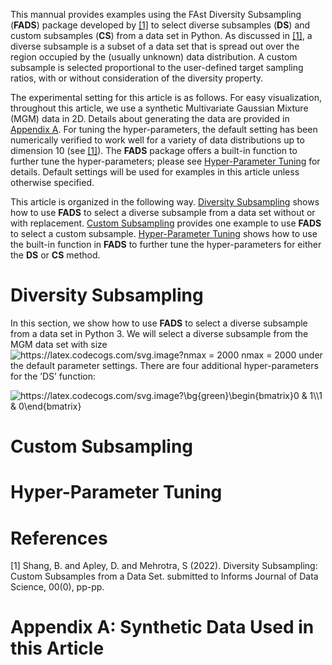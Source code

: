 This mannual provides examples using the FAst Diversity Subsampling (**FADS**) package developed by [[1]](#1) to select diverse subsamples (**DS**) and custom subsamples (**CS**) from a data set in Python. As discussed in [[1]](#1), a diverse subsample is a subset of a data set that is spread out over the region occupied by the (usually unknown) data distribution. A custom subsample is selected proportional to the user-defined target sampling ratios, with or without consideration of the diversity property.

The experimental setting for this article is as follows. For easy visualization, throughout this article, we use a synthetic Multivariate Gaussian Mixture (MGM) data in 2D. Details about generating the data are provided in [Appendix A](#appendix-A:-synthetic-data-used-in-this-article). For tuning the hyper-parameters, the default setting has been numerically verified to work well for a variety of data distributions up to dimension 10 (see [[1]](#1)). The **FADS** package offers a built-in function to further tune the hyper-parameters; please see [Hyper-Parameter Tuning](#hyper-parameter-tuning) for details. Default settings will be used for examples in this article unless otherwise specified.

This article is organized in the following way. [Diversity Subsampling](#diversity-subsampling) shows how to use **FADS** to select a diverse subsample from a data set without or with replacement. [Custom Subsampling](#custom-subsampling) provides one example to use **FADS** to select a custom subsample. [Hyper-Parameter Tuning](#hyper-parameter-tuning) shows how to use the built-in function in **FADS** to further tune the hyper-parameters for either the **DS** or **CS** method.


# Diversity Subsampling 

In this section, we show how to use **FADS** to select a diverse subsample from a data set in Python 3. We will select a diverse subsample from the MGM data set with size <img src="https://latex.codecogs.com/svg.image?%5Cbg_white%20nmax&space;=&space;2000" title="https://latex.codecogs.com/svg.image?nmax = 2000" /> nmax = 2000 under the default parameter settings. There are four additional hyper-parameters for the ’DS’ function:

<img src="https://latex.codecogs.com/svg.image?%5Cbg_white%20\bg{green}\begin{bmatrix}0&space;&&space;1\\1&space;&&space;0\end{bmatrix}" title="https://latex.codecogs.com/svg.image?\bg{green}\begin{bmatrix}0 & 1\\1 & 0\end{bmatrix}" />

# Custom Subsampling

# Hyper-Parameter Tuning

# References
<a id="1">[1]</a> 
Shang, B. and Apley, D. and Mehrotra, S (2022). 
Diversity Subsampling: Custom Subsamples from a Data Set. 
submitted to Informs Journal of Data Science, 00(0), pp-pp.

# Appendix A: Synthetic Data Used in this Article

